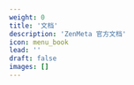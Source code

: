 ```yaml
---
weight: 0
title: '文档'
description: 'ZenMeta 官方文档'
icon: menu_book
lead: ''
draft: false
images: []
---
```

